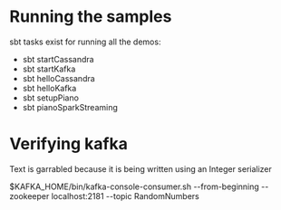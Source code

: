 
# Running the samples

sbt tasks exist for running all the demos:

* sbt startCassandra
* sbt startKafka
* sbt helloCassandra
* sbt helloKafka
* sbt setupPiano
* sbt pianoSparkStreaming

# Verifying kafka

Text is garrabled because it is being written using an Integer serializer

$KAFKA_HOME/bin/kafka-console-consumer.sh --from-beginning --zookeeper localhost:2181 --topic RandomNumbers
